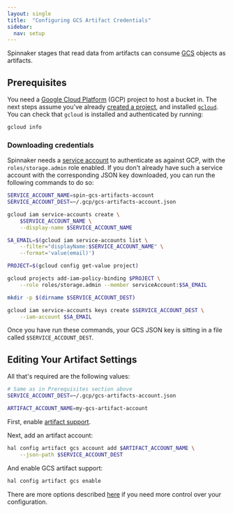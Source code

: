 ```yaml
---
layout: single
title:  "Configuring GCS Artifact Credentials"
sidebar:
  nav: setup
---
```


Spinnaker stages that read data from artifacts can consume
[GCS](https://cloud.google.com/storage/) objects as artifacts.

## Prerequisites

You need a [Google Cloud Platform](https://cloud.google.com/)
(GCP) project to host a bucket in. The next steps assume you've already [created a
project](https://cloud.google.com/resource-manager/docs/creating-managing-projects),
and installed [`gcloud`](https://cloud.google.com/sdk/downloads).
You can check that `gcloud` is installed and authenticated by running:

```bash
gcloud info
```

### Downloading credentials

Spinnaker needs a [service
account](https://cloud.google.com/compute/docs/access/service-accounts)
to authenticate as against GCP, with the `roles/storage.admin` role enabled. If
you don't already have such a service account with the corresponding JSON key
downloaded, you can run the following commands to do so:

```bash
SERVICE_ACCOUNT_NAME=spin-gcs-artifacts-account
SERVICE_ACCOUNT_DEST=~/.gcp/gcs-artifacts-account.json

gcloud iam service-accounts create \
    $SERVICE_ACCOUNT_NAME \
    --display-name $SERVICE_ACCOUNT_NAME

SA_EMAIL=$(gcloud iam service-accounts list \
    --filter="displayName:$SERVICE_ACCOUNT_NAME" \
    --format='value(email)')

PROJECT=$(gcloud config get-value project)

gcloud projects add-iam-policy-binding $PROJECT \
    --role roles/storage.admin --member serviceAccount:$SA_EMAIL

mkdir -p $(dirname $SERVICE_ACCOUNT_DEST)

gcloud iam service-accounts keys create $SERVICE_ACCOUNT_DEST \
    --iam-account $SA_EMAIL
```

Once you have run these commands, your GCS JSON key is sitting in a file
called `$SERVICE_ACCOUNT_DEST`.

## Editing Your Artifact Settings

All that's required are the following values:

```bash
# Same as in Prerequisites section above
SERVICE_ACCOUNT_DEST=~/.gcp/gcs-artifacts-account.json

ARTIFACT_ACCOUNT_NAME=my-gcs-artifact-account
```

First, enable [artifact support](/reference/artifacts-with-artifactsrewrite//#enabling-artifact-support).

Next, add an artifact account:

```bash
hal config artifact gcs account add $ARTIFACT_ACCOUNT_NAME \
    --json-path $SERVICE_ACCOUNT_DEST
```

And enable GCS artifact support:

```bash
hal config artifact gcs enable
```

There are more options described
[here](/reference/halyard/commands#hal-config-artifact-gcs-account-edit)
if you need more control over your configuration.

